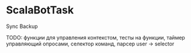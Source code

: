 # ScalaBotTask
Sync Backup

TODO:
    функции для управления контекстом,
    тесты на функции,
    таймер управляющий опросами,
    селектор команд,
    парсер user -> selector
